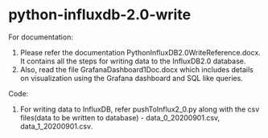 # python-influxdb-2.0-write
For documentation:
1. Please refer the documentation PythonInfluxDB2.0WriteReference.docx. It contains all the steps for writing data to the InfluxDB2.0 database.
2. Also, read the file GrafanaDashboard1Doc.docx which includes details on visualization using the Grafana dashboard and SQL like queries.

Code:
1. For writing data to InfluxDB, refer pushToInflux2_0.py along with the csv files(data to be written to database) - data_0_20200901.csv, data_1_20200901.csv.
